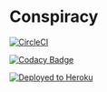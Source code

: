 # Conspiracy

[![CircleCI](https://circleci.com/gh/PDSW-ECI/base-proyectos.svg?style=svg)](https://app.circleci.com/pipelines/github/2020-2-PROYCVDS-LasRastasDelCalvo/Conspiracy)

[![Codacy Badge](https://app.codacy.com/project/badge/Grade/a06a6e2b3c104857975f54fcb1997d68)](https://www.codacy.com/gh/2020-2-PROYCVDS-LasRastasDelCalvo/Conspiracy/dashboard?utm_source=github.com&amp;utm_medium=referral&amp;utm_content=2020-2-PROYCVDS-LasRastasDelCalvo/Conspiracy&amp;utm_campaign=Badge_Grade)

[![Deployed to Heroku](https://www.herokucdn.com/deploy/button.png)](https://lasrastasdelcalvo.herokuapp.com/)
